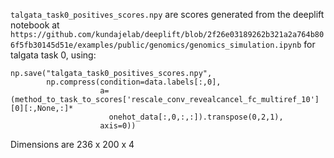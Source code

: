 
`talgata_task0_positives_scores.npy` are scores generated from the deeplift
notebook at `https://github.com/kundajelab/deeplift/blob/2f26e03189262b321a2a764b806f5fb30145d51e/examples/public/genomics/genomics_simulation.ipynb` for talgata task 0,
using:
```
np.save("talgata_task0_positives_scores.npy",
        np.compress(condition=data.labels[:,0],
                    a=(method_to_task_to_scores['rescale_conv_revealcancel_fc_multiref_10'][0][:,None,:]*
                      onehot_data[:,0,:,:]).transpose(0,2,1),
                    axis=0))
```
Dimensions are 236 x 200 x 4
